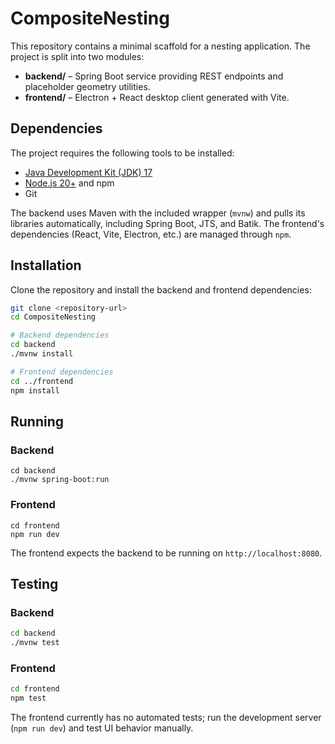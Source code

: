 # CompositeNesting

This repository contains a minimal scaffold for a nesting application.
The project is split into two modules:

- **backend/** – Spring Boot service providing REST endpoints and
  placeholder geometry utilities.
- **frontend/** – Electron + React desktop client generated with Vite.

## Dependencies

The project requires the following tools to be installed:

- [Java Development Kit (JDK) 17](https://adoptium.net/)
- [Node.js 20+](https://nodejs.org/) and npm
- Git

The backend uses Maven with the included wrapper (`mvnw`) and pulls
its libraries automatically, including Spring Boot, JTS, and Batik.
The frontend's dependencies (React, Vite, Electron, etc.) are managed
through `npm`.

## Installation

Clone the repository and install the backend and frontend dependencies:

```bash
git clone <repository-url>
cd CompositeNesting

# Backend dependencies
cd backend
./mvnw install

# Frontend dependencies
cd ../frontend
npm install
```

## Running

### Backend

```
cd backend
./mvnw spring-boot:run
```

### Frontend

```
cd frontend
npm run dev
```

The frontend expects the backend to be running on `http://localhost:8080`.

## Testing

### Backend

```bash
cd backend
./mvnw test
```

### Frontend

```bash
cd frontend
npm test
```

The frontend currently has no automated tests; run the development
server (`npm run dev`) and test UI behavior manually.
